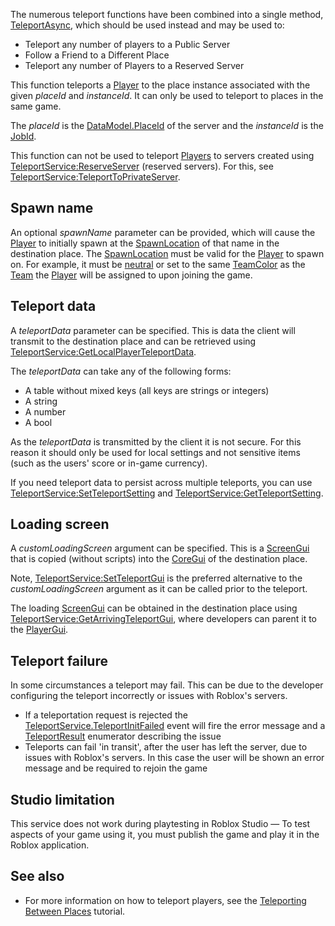 The numerous teleport functions have been combined into a single method, [TeleportAsync](https://developer.roblox.com/en-us/api-reference/function/TeleportService/TeleportAsync), which should be used instead and may be used to:

*   Teleport any number of players to a Public Server
*   Follow a Friend to a Different Place
*   Teleport any number of Players to a Reserved Server

This function teleports a [Player](https://developer.roblox.com/en-us/api-reference/class/Player) to the place instance associated with the given _placeId_ and _instanceId_. It can only be used to teleport to places in the same game.

The _placeId_ is the [DataModel.PlaceId](https://developer.roblox.com/en-us/api-reference/property/DataModel/PlaceId) of the server and the _instanceId_ is the [JobId](https://developer.roblox.com/en-us/api-reference/property/DataModel/JobId).

This function can not be used to teleport [Players](https://developer.roblox.com/en-us/api-reference/class/Player) to servers created using [TeleportService:ReserveServer](https://developer.roblox.com/en-us/api-reference/function/TeleportService/ReserveServer) (reserved servers). For this, see [TeleportService:TeleportToPrivateServer](https://developer.roblox.com/en-us/api-reference/function/TeleportService/TeleportToPrivateServer).

Spawn name
----------

An optional _spawnName_ parameter can be provided, which will cause the [Player](https://developer.roblox.com/en-us/api-reference/class/Player) to initially spawn at the [SpawnLocation](https://developer.roblox.com/en-us/api-reference/class/SpawnLocation) of that name in the destination place. The [SpawnLocation](https://developer.roblox.com/en-us/api-reference/class/SpawnLocation) must be valid for the [Player](https://developer.roblox.com/en-us/api-reference/class/Player) to spawn on. For example, it must be [neutral](https://developer.roblox.com/en-us/api-reference/property/SpawnLocation/Neutral) or set to the same [TeamColor](https://developer.roblox.com/en-us/api-reference/property/SpawnLocation/TeamColor) as the [Team](https://developer.roblox.com/en-us/api-reference/class/Team) the [Player](https://developer.roblox.com/en-us/api-reference/class/Player) will be assigned to upon joining the game.

Teleport data
-------------

A _teleportData_ parameter can be specified. This is data the client will transmit to the destination place and can be retrieved using [TeleportService:GetLocalPlayerTeleportData](https://developer.roblox.com/en-us/api-reference/function/TeleportService/GetLocalPlayerTeleportData).

The _teleportData_ can take any of the following forms:

*   A table without mixed keys (all keys are strings or integers)
*   A string
*   A number
*   A bool

As the _teleportData_ is transmitted by the client it is not secure. For this reason it should only be used for local settings and not sensitive items (such as the users' score or in-game currency).

If you need teleport data to persist across multiple teleports, you can use [TeleportService:SetTeleportSetting](https://developer.roblox.com/en-us/api-reference/function/TeleportService/SetTeleportSetting) and [TeleportService:GetTeleportSetting](https://developer.roblox.com/en-us/api-reference/function/TeleportService/GetTeleportSetting).

Loading screen
--------------

A _customLoadingScreen_ argument can be specified. This is a [ScreenGui](https://developer.roblox.com/en-us/api-reference/class/ScreenGui) that is copied (without scripts) into the [CoreGui](https://developer.roblox.com/en-us/api-reference/class/CoreGui) of the destination place.

Note, [TeleportService:SetTeleportGui](https://developer.roblox.com/en-us/api-reference/function/TeleportService/SetTeleportGui) is the preferred alternative to the _customLoadingScreen_ argument as it can be called prior to the teleport.

The loading [ScreenGui](https://developer.roblox.com/en-us/api-reference/class/ScreenGui) can be obtained in the destination place using [TeleportService:GetArrivingTeleportGui](https://developer.roblox.com/en-us/api-reference/function/TeleportService/GetArrivingTeleportGui), where developers can parent it to the [PlayerGui](https://developer.roblox.com/en-us/api-reference/class/PlayerGui).

Teleport failure
----------------

In some circumstances a teleport may fail. This can be due to the developer configuring the teleport incorrectly or issues with Roblox's servers.

*   If a teleportation request is rejected the [TeleportService.TeleportInitFailed](https://developer.roblox.com/en-us/api-reference/event/TeleportService/TeleportInitFailed) event will fire the error message and a [TeleportResult](https://developer.roblox.com/en-us/api-reference/enum/TeleportResult) enumerator describing the issue
*   Teleports can fail 'in transit', after the user has left the server, due to issues with Roblox's servers. In this case the user will be shown an error message and be required to rejoin the game

Studio limitation
-----------------

This service does not work during playtesting in Roblox Studio — To test aspects of your game using it, you must publish the game and play it in the Roblox application.

See also
--------

*   For more information on how to teleport players, see the [Teleporting Between Places](https://developer.roblox.com/en-us/articles/Teleporting-Between-Places) tutorial.